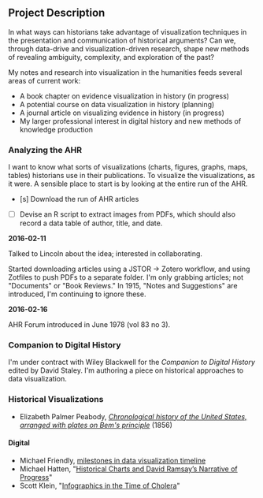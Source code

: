 ## Project Description

In what ways can historians take advantage of visualization techniques in the presentation and communication of historical arguments? Can we, through data-drive and visualization-driven research, shape new methods of revealing ambiguity, complexity, and exploration of the past?

My notes and research into visualization in the humanities feeds several areas of current work:

- A book chapter on evidence visualization in history (in progress)
- A potential course on data visualization in history (planning)
- A journal article on visualizing evidence in history (in progress)
- My larger professional interest in digital history and new methods of knowledge production

### Analyzing the AHR

I want to know what sorts of visualizations (charts, figures, graphs, maps,
tables) historians use in their publications. To visualize the visualizations, as it were. A sensible place to start is by looking at the entire run of the AHR. 

- [s] Download the run of AHR articles
- [ ] Devise an R script to extract images from PDFs, which should also record a data table of author, title, and date.

**2016-02-11**

Talked to Lincoln about the idea; interested in collaborating.

Started downloading articles using a JSTOR -> Zotero workflow, and using Zotfiles to push PDFs to a separate folder. I'm only grabbing articles; not "Documents" or "Book Reviews." In 1915, "Notes and Suggestions" are introduced, I'm continuing to ignore these. 

**2016-02-16**

AHR Forum introduced in June 1978 (vol 83 no 3).

### Companion to Digital History

I'm under contract with Wiley Blackwell for the *Companion to Digital History* edited by David Staley. I'm authoring a piece on historical approaches to data visualization.

### Historical Visualizations

- Elizabeth Palmer Peabody, *[Chronological history of the United States, arranged with plates on Bem's principle](https://archive.org/details/chronologicalhis00peab)* (1856)

#### Digital 

- Michael Friendly, [milestones in data visualization timeline](http://www.datavis.ca/milestones/)
- Michael Hatten, "[Historical Charts and David Ramsay’s Narrative of Progress](https://earlyamericanists.com/2015/05/26/historical-charts-and-david-ramsays-narrative-of-progress/)"
- Scott Klein, "[Infographics in the Time of Cholera](https://www.propublica.org/nerds/item/infographics-in-the-time-of-cholera)"
